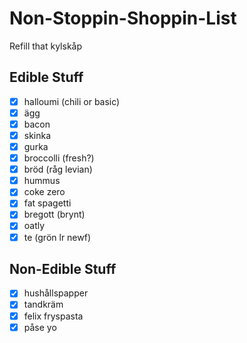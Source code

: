 # Non-Stoppin-Shoppin-List
Refill that kylskåp

## Edible Stuff
- [x] halloumi (chili or basic)
- [x] ägg
- [x] bacon
- [x] skinka
- [x] gurka
- [x] broccolli (fresh?)
- [x] bröd (råg levian)
- [x] hummus
- [x] coke zero
- [x] fat spagetti
- [x] bregott (brynt)
- [x] oatly
- [x] te (grön lr newf)

## Non-Edible Stuff
- [x] hushållspapper
- [x] tandkräm 
- [x] felix fryspasta
- [x] påse yo
